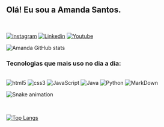 ## Olá! Eu sou a Amanda Santos.
</br>

[![instagram](https://img.shields.io/badge/Instagram-E4405F?style=for-the-badge&logo=instagram&logoColor=white)](https://www.instagram.com/amanda_diary23/)
[![Linkedin](https://img.shields.io/badge/LinkedIn-0077B5?style=for-the-badge&logo=linkedin&logoColor=white)](https://www.linkedin.com/in/amanda-santos-05366a1a1/)
[![Youtube](https://img.shields.io/badge/YouTube-FF0000?style=for-the-badge&logo=youtube&logoColor=white)](https://www.youtube.com/channel/UCOrBiaaQNqFPosBUScYuObw)

![Amanda GitHub stats](https://github-readme-stats.vercel.app/api?username=amanda99sds&show_icons=true&theme=radical)

### Tecnologias que mais uso no dia a dia:

<div style="display: inline_block"><br/>
  <img alian="cente" alt="html5" src="https://img.shields.io/badge/HTML5-E34F26?style=for-the-badge&logo=html5&logoColor=white" />
  <img alian="cente" alt="css3" src="https://img.shields.io/badge/CSS3-1572B6?style=for-the-badge&logo=css3&logoColor=white" />
  <img alian="cente" alt="JavaScript" src="https://img.shields.io/badge/JavaScript-F7DF1E?style=for-the-badge&logo=javascript&logoColor=black" />
  <img alian="cente" alt="Java" src="https://img.shields.io/badge/Java-ED8B00?style=for-the-badge&logo=openjdk&logoColor=white" />
  <img alian="cente" alt="Python" src="https://img.shields.io/badge/Python-14354C?style=for-the-badge&logo=python&logoColor=white" />
  <img alian="cente" alt="MarkDown" src="https://img.shields.io/badge/Markdown-000000?style=for-the-badge&logo=markdown&logoColor=white" /> <br/>
 
  ![Snake animation](https://github.com/amanda99sds/amanda99sds/blob/output/github-contribution-grid-snake.svg)
  
</div> <br/>

   [![Top Langs](https://github-readme-stats.vercel.app/api/top-langs/?username=amanda99sds&layout=compact)](https://github.com/amanda99sds/github-readme-stats)

<br/>
